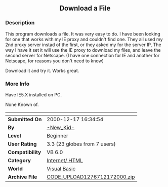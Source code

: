 ﻿<div align="center">

## Download a File


</div>

### Description

This program downloads a file. It was very easy to do. I have been looking for one that works with my IE proxy and couldn't find one. They all used my 2nd proxy server instad of the first, or they asked my for the server IP, The way I have it set it will use the IE proxy to download my files, and leave the second server for Netscape. (I have one connection for IE and another for Netscape, for reasons you don't need to know)

Download it and try it. Works great.
 
### More Info
 
Have IE5.X installed on PC.

None Known of.


<span>             |<span>
---                |---
**Submitted On**   |2000-12-17 16:34:54
**By**             |[\-New\_Kid\-](https://github.com/Planet-Source-Code/PSCIndex/blob/master/ByAuthor/new-kid.md)
**Level**          |Beginner
**User Rating**    |3.3 (23 globes from 7 users)
**Compatibility**  |VB 6\.0
**Category**       |[Internet/ HTML](https://github.com/Planet-Source-Code/PSCIndex/blob/master/ByCategory/internet-html__1-34.md)
**World**          |[Visual Basic](https://github.com/Planet-Source-Code/PSCIndex/blob/master/ByWorld/visual-basic.md)
**Archive File**   |[CODE\_UPLOAD1276712172000\.zip](https://github.com/Planet-Source-Code/new-kid-download-a-file__1-13660/archive/master.zip)








